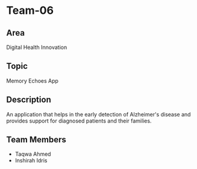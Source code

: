 # Team-06

## Area
Digital Health Innovation

## Topic
Memory Echoes App

## Description
An application that helps in the early detection of Alzheimer's disease and provides support for diagnosed patients and their families.

## Team Members
- Taqwa Ahmed
- Inshirah Idris
